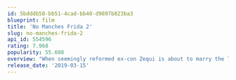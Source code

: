 ```yaml
---
id: 5bdddb58-bb51-4cad-bb40-d9897b823ba3
blueprint: film
title: 'No Manches Frida 2'
slug: no-manches-frida-2
api_id: 554596
rating: 7.968
popularity: 55.608
overview: "When seemingly reformed ex-con Zequi is about to marry the love of his life, the lovably nerdy Lucy, wedding day jitters turn into a full-blown fiasco and Lucy calls it off. Meanwhile, the school finds itself in deep trouble and the gang heads to the water to compete in the tournament of their lives. Once they're all seaside, Lucy runs into her high school sweetheart Mario, coach of the opposing squad and Zequi finds himself a rival in more than one competition. Now he has to pull out all the stops to wrangle in his rowdy kids, win Lucy back, and in case that wasn't enough, save the school from shutting down by leading Frida High to victory."
release_date: '2019-03-15'
---
```

